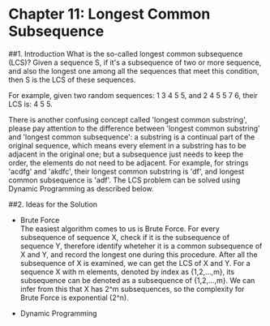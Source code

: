 Chapter 11: Longest Common Subsequence 
===========

##1. Introduction
What is the so-called longest common subsequence (LCS)? Given a sequence S, if it's a subsequence of two or more sequence, and also the longest one among all the sequences that meet this condition, then S is the LCS of these sequences.

For example, given two random sequences: 1 3 4 5 5, and 2 4 5 5 7 6, their LCS is: 4 5 5.

There is another confusing concept called 'longest common substring', please pay attention to the difference between 'longest common substring' and 'longest common subsequence': a substring is a continual part of the original sequence, which means every element in a substring has to be adjacent in the original one; but a subsequence just needs to keep the order, the elements do not need to be adjacent. For example, for strings 'acdfg' and 'akdfc', their longest common substring is 'df', and longest common subsequence is 'adf'. The LCS problem can be solved using Dynamic Programming as described below.

##2. Ideas for the Solution
* Brute Force    
The easiest algorithm comes to us is Brute Force. For every subsequence of sequence X, check if it is the subsequence of sequence Y, therefore identify wheteher it is a common subsequence of X and Y, and record the longest one during this procedure. After all the subsequence of X is examined, we can get the LCS of X and Y. For a sequence X with m elements, denoted by index as {1,2,...,m}, its subsequence can be denoted as a subsequence of {1,2,...,m}. We can infer from this that X has 2^m subsequences, so the complexity for Brute Force is exponential (2^n).

* Dynamic Programming    


